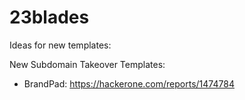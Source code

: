 # 23blades

Ideas for new templates:

New Subdomain Takeover Templates:
* BrandPad: https://hackerone.com/reports/1474784
